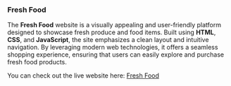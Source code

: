 ### Fresh Food

The **Fresh Food** website is a visually appealing and user-friendly platform designed to showcase fresh produce and food items. Built using **HTML**, **CSS**, and **JavaScript**, the site emphasizes a clean layout and intuitive navigation. By leveraging modern web technologies, it offers a seamless shopping experience, ensuring that users can easily explore and purchase fresh food products.

You can check out the live website here: [Fresh Food](https://fresh-food-it.vercel.app/)
